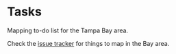 Tasks
=====

Mapping to-do list for the Tampa Bay area.

Check the [issue tracker](https://github.com/osmtampabay/tasks/issues) for things to map in the Bay area.
